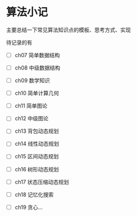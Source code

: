 # 算法小记

主要总结一下常见算法知识点的模板、思考方式、实现

待记录的有
- [ ] ch07 简单数据结构
- [ ] ch08 中级数据结构
- [ ] ch09 数学知识
- [ ] ch10 简单计算几何
- [ ] ch11 简单图论
- [ ] ch12 中级图论
- [ ] ch13 背包动态规划
- [ ] ch14 线性动态规划
- [ ] ch15 区间动态规划
- [ ] ch16 树形动态规划
- [ ] ch17 状态压缩动态规划
- [ ] ch18 记忆化搜索
- [ ] ch19 贪心...
 
